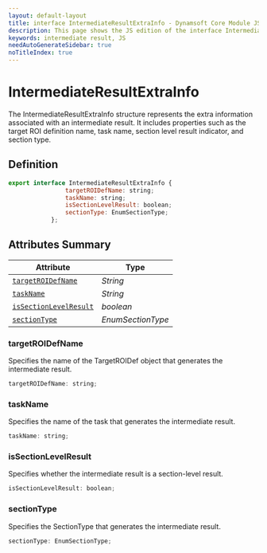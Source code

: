 ```yaml
---
layout: default-layout
title: interface IntermediateResultExtraInfo - Dynamsoft Core Module JS Edition API Reference
description: This page shows the JS edition of the interface IntermediateResultExtraInfo in Dynamsoft Core Module.
keywords: intermediate result, JS
needAutoGenerateSidebar: true
noTitleIndex: true
---
```


# IntermediateResultExtraInfo

The IntermediateResultExtraInfo structure represents the extra information associated with an intermediate result. It includes properties such as the target ROI definition name, task name, section level result indicator, and section type.

## Definition

```js
export interface IntermediateResultExtraInfo {
                targetROIDefName: string;
                taskName: string;
                isSectionLevelResult: boolean;
                sectionType: EnumSectionType;
            };
```

## Attributes Summary

| Attribute                                             | Type                                |
| ----------------------------------------------------- | ----------------------------------- |
| [`targetROIDefName`](#targetroidefname)               | *String*                            |
| [`taskName`](#taskname)                               | *String*                            |
| [`isSectionLevelResult`](#issectionlevelresult)       | *boolean*                           |
| [`sectionType`](#sectiontype)                         | *EnumSectionType*                   |

### targetROIDefName

Specifies the name of the TargetROIDef object that generates the intermediate result.

```js
targetROIDefName: string;
```

### taskName

Specifies the name of the task that generates the intermediate result.

```js
taskName: string;
```

### isSectionLevelResult

Specifies whether the intermediate result is a section-level result.

```js
isSectionLevelResult: boolean;
```

### sectionType

Specifies the SectionType that generates the intermediate result.

```js
sectionType: EnumSectionType;
```